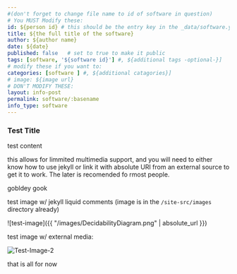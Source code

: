 ```yaml
---
#(don't forget to change file name to id of software in question)
# You MUST Modify these:
id: ${person id} # this should be the entry key in the _data/software.yml
title: ${the full title of the software}
author: ${author name}
date: ${date}
published: false   # set to true to make it public
tags: [software, '${software id}'] #, ${additional tags -optional-}]
# modify these if you want to:
categories: [software ] #, ${additional catagories}]
# image: ${image url}
# DON'T MODIFY THESE:
layout: info-post
permalink: software/:basename
info_type: software
---
```


### Test Title

test content

this allows for limmited multimedia support, and you will need to either know how to use jekyll or link it with absolute URI from an external source to get it to work.
The later is recomended fo rmost people. 

gobldey gook

test image w/ jekyll liquid comments (image is in the `/site-src/images` directory already)

![test-image]({{ "/images/DecidabilityDiagram.png" | absolute_url }})


test image w/ external media:

![Test-Image-2](https://encrypted-tbn0.gstatic.com/images?q=tbn:ANd9GcSXqq3j05ykEU69GBIwyuuuiFhePdmiIIk3zMJ6gfim7Sv3yaJ0v86GjGf4_W9P-BqgHjA&usqp=CAU)


that is all for now

